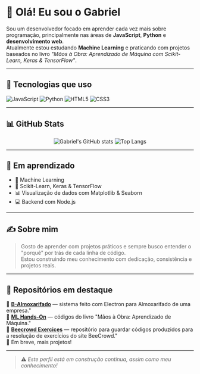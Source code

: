 # 👋 Olá! Eu sou o Gabriel

Sou um desenvolvedor focado em aprender cada vez mais sobre programação, principalmente nas áreas de **JavaScript**, **Python** e **desenvolvimento web**.  
Atualmente estou estudando **Machine Learning** e praticando com projetos baseados no livro _"Mãos à Obra: Aprendizado de Máquina com Scikit-Learn, Keras & TensorFlow"_.

---

## 🚀 Tecnologias que uso

![JavaScript](https://img.shields.io/badge/-JavaScript-F7DF1E?style=flat-square&logo=javascript&logoColor=000)
![Python](https://img.shields.io/badge/-Python-3776AB?style=flat-square&logo=python&logoColor=fff)
![HTML5](https://img.shields.io/badge/-HTML5-E34F26?style=flat-square&logo=html5&logoColor=fff)
![CSS3](https://img.shields.io/badge/-CSS3-1572B6?style=flat-square&logo=css3&logoColor=fff)

---

## 📊 GitHub Stats

<div align="center">

![Gabriel's GitHub stats](https://github-readme-stats.vercel.app/api?username=GabrielCae&show_icons=true&theme=tokyonight&include_all_commits=true&count_private=true")
![Top Langs](https://github-readme-stats.vercel.app/api/top-langs/?username=GabrielCae&layout=compact&theme=radical)

</div>

---

## 🧠 Em aprendizado

- 🔎 Machine Learning
- 📘 Scikit-Learn, Keras & TensorFlow
- 📊 Visualização de dados com Matplotlib & Seaborn
- 💻 Backend com Node.js

---

## ✍️ Sobre mim

> Gosto de aprender com projetos práticos e sempre busco entender o "porquê" por trás de cada linha de código.  
> Estou construindo meu conhecimento com dedicação, consistência e projetos reais.

---

## 📌 Repositórios em destaque

🔹 **[B-Almoxarifado](https://github.com/GabrielCae/B-Almoxarifado)** — sistema feito com Electron para Almoxarifado de uma empresa."  
🔹 **[ML Hands-On](https://github.com/GabrielCae/Maos-a-Obra-Livro)** — códigos do livro "Mãos à Obra: Aprendizado de Máquina."  
🔹 **[Beecrowd Exercices](https://github.com/GabrielCae/BeeCrowd-Exercises)** — repositório para guardar códigos produzidos para a resolução de exercícios do site BeeCrowd."  
🔹 Em breve, mais projetos!

---

> ⚠️ *Este perfil está em construção contínua, assim como meu conhecimento!*

